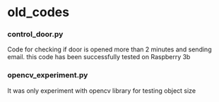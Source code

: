 # old_codes

### control_door.py
Code for checking if door is opened more than 2 minutes and sending email.
this code has been successfully tested on Raspberry 3b

### opencv_experiment.py
It was only experiment with opencv library for testing object size
